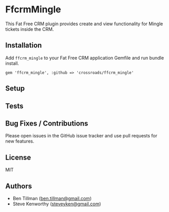 # FfcrmMingle

This Fat Free CRM plugin provides create and view functionality for Mingle tickets inside the CRM.

## Installation

Add ```ffcrm_mingle``` to your Fat Free CRM application Gemfile and run bundle install.

```gem 'ffcrm_mingle', :github => 'crossroads/ffcrm_mingle'```

## Setup

## Tests

## Bug Fixes / Contributions

Please open issues in the GitHub issue tracker and use pull requests for new features.

## License

MIT

## Authors

* Ben Tillman (ben.tillman@gmail.com)
* Steve Kenworthy (steveyken@gmail.com)
